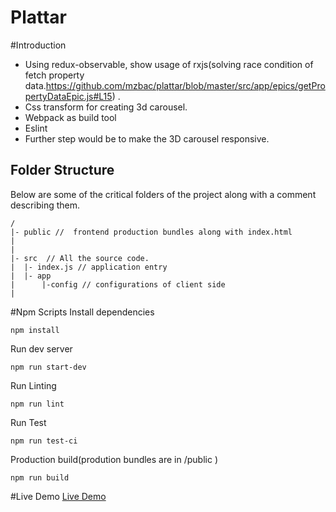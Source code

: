 # Plattar

#Introduction
- Using redux-observable, show usage of rxjs(solving race condition of fetch property data.https://github.com/mzbac/plattar/blob/master/src/app/epics/getPropertyDataEpic.js#L15) . 
- Css transform for creating 3d carousel.
- Webpack as build tool
- Eslint
- Further step would be to make the 3D carousel responsive.

## Folder Structure

Below are some of the critical folders of the project along with a comment describing them.

```
/
|- public //  frontend production bundles along with index.html
|
|
|- src  // All the source code.
|  |- index.js // application entry
|  |- app
|      |-config // configurations of client side         
|
```

#Npm Scripts
Install dependencies
```
npm install
```
Run dev server
```
npm run start-dev
```
Run Linting
```
npm run lint
```
Run Test
```
npm run test-ci
```
Production build(prodution bundles are in /public )
```
npm run build
```
#Live Demo
[Live Demo](https://plattar.herokuapp.com/)
